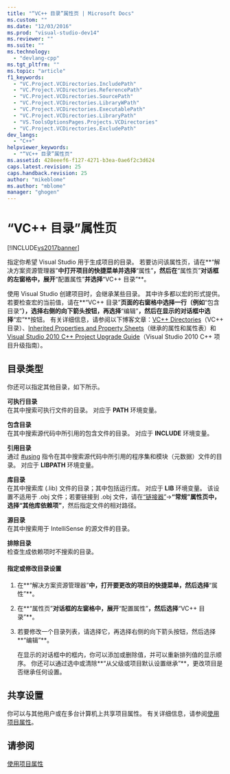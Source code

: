 ```yaml
---
title: "“VC++ 目录”属性页 | Microsoft Docs"
ms.custom: ""
ms.date: "12/03/2016"
ms.prod: "visual-studio-dev14"
ms.reviewer: ""
ms.suite: ""
ms.technology: 
  - "devlang-cpp"
ms.tgt_pltfrm: ""
ms.topic: "article"
f1_keywords: 
  - "VC.Project.VCDirectories.IncludePath"
  - "VC.Project.VCDirectories.ReferencePath"
  - "VC.Project.VCDirectories.SourcePath"
  - "VC.Project.VCDirectories.LibraryWPath"
  - "VC.Project.VCDirectories.ExecutablePath"
  - "VC.Project.VCDirectories.LibraryPath"
  - "VS.ToolsOptionsPages.Projects.VCDirectories"
  - "VC.Project.VCDirectories.ExcludePath"
dev_langs: 
  - "C++"
helpviewer_keywords: 
  - "“VC++ 目录”属性页"
ms.assetid: 428eeef6-f127-4271-b3ea-0ae6f2c3d624
caps.latest.revision: 25
caps.handback.revision: 25
author: "mikeblome"
ms.author: "mblome"
manager: "ghogen"
---
```

# “VC++ 目录”属性页
[!INCLUDE[vs2017banner](../assembler/inline/includes/vs2017banner.md)]

指定你希望 Visual Studio 用于生成项目的目录。  若要访问该属性页，请在**“解决方案资源管理器”**中打开项目的快捷菜单并选择**“属性”**，然后在**“属性页”**对话框的左窗格中，展开**“配置属性”**并选择**“VC\+\+ 目录”**。  
  
 使用 Visual Studio 创建项目时，会继承某些目录。  其中许多都以宏的形式提供。  若要检查宏的当前值，请在**“VC\+\+ 目录”**页面的右窗格中选择一行（例如**“包含目录”**），选择右侧的向下箭头按钮，再选择**“编辑”**，然后在显示的对话框中选择**“宏”**按钮。  有关详细信息，请参阅以下博客文章：[VC\+\+ Directories](http://blogs.msdn.com/b/vsproject/archive/2009/07/07/vc-directories.aspx)（VC\+\+ 目录）、[Inherited Properties and Property Sheets](http://blogs.msdn.com/b/vsproject/archive/2009/06/23/inherited-properties-and-property-sheets.aspx)（继承的属性和属性表）和 [Visual Studio 2010 C\+\+ Project Upgrade Guide](http://blogs.msdn.com/b/vcblog/archive/2010/03/02/visual-studio-2010-c-project-upgrade-guide.aspx)（Visual Studio 2010 C\+\+ 项目升级指南）。  
  
## 目录类型  
 你还可以指定其他目录，如下所示。  
  
 **可执行目录**  
 在其中搜索可执行文件的目录。  对应于 **PATH** 环境变量。  
  
 **包含目录**  
 在其中搜索源代码中所引用的包含文件的目录。  对应于 **INCLUDE** 环境变量。  
  
 **引用目录**  
 通过 [\#using](../preprocessor/hash-using-directive-cpp.md) 指令在其中搜索源代码中所引用的程序集和模块（元数据）文件的目录。  对应于 **LIBPATH** 环境变量。  
  
 **库目录**  
 在其中搜索库 \(.lib\) 文件的目录；其中包括运行库。  对应于 **LIB** 环境变量。  该设置不适用于 .obj 文件；若要链接到 .obj 文件，请在[“链接器”](../ide/linker-property-pages.md)\-\>**“常规”**属性页中，选择**“其他库依赖项”**，然后指定文件的相对路径。  
  
 **源目录**  
 在其中搜索用于 IntelliSense 的源文件的目录。  
  
 **排除目录**  
 检查生成依赖项时不搜索的目录。  
  
#### 指定或修改目录设置  
  
1.  在**“解决方案资源管理器”**中，打开要更改的项目的快捷菜单，然后选择**“属性”**。  
  
2.  在**“属性页”**对话框的左窗格中，展开**“配置属性”**，然后选择**“VC\+\+ 目录”**。  
  
3.  若要修改一个目录列表，请选择它，再选择右侧的向下箭头按钮，然后选择**“编辑”**。  
  
     在显示的对话框中的框内，你可以添加或删除值，并可以重新排列值的显示顺序。  你还可以通过选中或清除**“从父级或项目默认设置继承”**，更改项目是否继承任何设置。  
  
## 共享设置  
 你可以与其他用户或在多台计算机上共享项目属性。  有关详细信息，请参阅[使用项目属性](../ide/working-with-project-properties.md)。  
  
## 请参阅  
 [使用项目属性](../ide/working-with-project-properties.md)